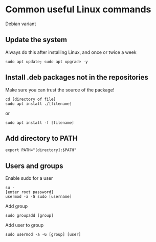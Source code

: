 # Common useful Linux commands 
Debian variant

## Update the system
Always do this after installing Linux, and once or twice a week
```
sudo apt update; sudo apt upgrade -y
```
## Install .deb packages not in the repositories
Make sure you can trust the source of the package!
```
cd [directory of file]
sudo apt install ./[filename]
```
or
```
sudo apt install -f [filename]
```
## Add directory to PATH
```
export PATH="[directory]:$PATH"
```
## Users and groups
Enable sudo for a user
```
su -
[enter root password]
usermod -a -G sudo [username]
```
Add group
```
sudo groupadd [group]
```
Add user to group
```
sudo usermod -a -G [group] [user]
```
